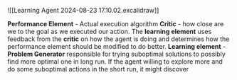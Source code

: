 
![[Learning Agent 2024-08-23 17.10.02.excalidraw]]

**Performance Element** - Actual execution algorithm
**Critic** - how close are we to the goal as we executed our action. The **learning element** uses feedback from the **critic** on how the agent is doing and determines how the performance element should be modified to do better.
**Learning element** -
**Problem Generator** responsible for trying suboptimal solutions to possibly find more optimal one in long run. If the agent willing to explore more and do some suboptimal actions in the short run, it might discover